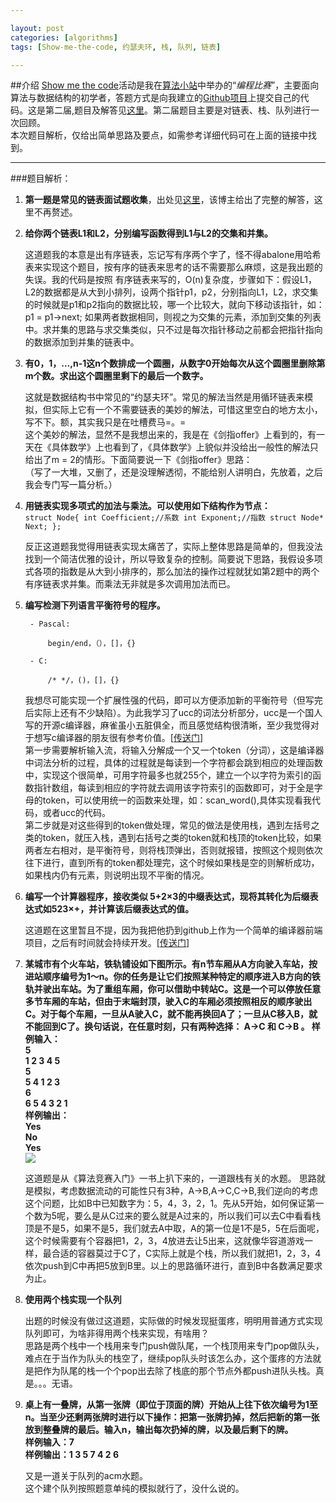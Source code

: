 ```yaml
---

layout: post
categories: [algorithms]
tags: [Show-me-the-code, 约瑟夫环, 栈, 队列, 链表]

---
```


##介绍
[Show me the code](http://site.douban.com/196781/widget/forum/12161503/discussion/51263191/)活动是我在[算法小站](http://site.douban.com/196781/)中举办的“*编程比赛*”，主要面向算法与数据结构的初学者，答题方式是向我建立的[Github项目](https://github.com/ellochen/Show-me-the-code)上提交自己的代码。这是第二届,题目及解答见[这里](https://github.com/ellochen/Show-me-the-code/tree/master/second)。第二届题目主要是对链表、栈、队列进行一次回顾。  
本次题目解析，仅给出简单思路及要点，如需参考详细代码可在上面的链接中找到。  

---
###题目解析：
1. **第一题是常见的链表面试题收集**，出处见[这里](http://hit9.org/blog/C/posts/25.html#2)，该博主给出了完整的解答，这里不再赘述。

2. **给你两个链表L1和L2，分别编写函数得到L1与L2的交集和并集。**  

	这道题我的本意是出有序链表，忘记写有序两个字了，怪不得abalone用哈希表来实现这个题目，按有序的链表来思考的话不需要那么麻烦，这是我出题的失误。我的代码是按照
	有序链表来写的，O(n)复杂度，步骤如下：假设L1，L2的数据都是从大到小排列，设两个指针p1，p2，分别指向L1，L2，求交集的时候就是p1和p2指向的数据比较，哪一个比较大，就向下移动该指针，如：p1 = p1->next; 如果两者数据相同，则视之为交集的元素，添加到交集的列表中。求并集的思路与求交集类似，只不过是每次指针移动之前都会把指针指向的数据添加到并集的链表中。  

3. **有0，1，...,n-1这n个数排成一个圆圈，从数字0开始每次从这个圆圈里删除第m个数。求出这个圆圈里剩下的最后一个数字。**  

	这就是数据结构书中常见的“约瑟夫环”。常见的解法当然是用循环链表来模拟，但实际上它有一个不需要链表的美妙的解法，可惜这里空白的地方太小，写不下。额，其实我只是在吐槽费马=。=  
	这个美妙的解法，显然不是我想出来的，我是在《剑指offer》上看到的，有一天在《具体数学》上也看到了，《具体数学》上貌似并没给出一般性的解法只给出了m = 2的情形。下面简要说一下《剑指offer》思路：  
	（写了一大堆，又删了，还是没理解透彻，不能给别人讲明白，先放着，之后我会专门写一篇分析。）
	

4. **用链表实现多项式的加法与乘法。可以使用如下结构作为节点：**  
		`struct Node{
			int Coefficient;//系数
			int Exponent;//指数
			struct Node* Next;
		};`

	反正这道题我觉得用链表实现太痛苦了，实际上整体思路是简单的，但我没法找到一个简洁优雅的设计，所以导致复杂的控制。简要说下思路，我假设多项式各项的指数是从大到小排序的，那么加法的操作过程就犹如第2题中的两个有序链表求并集。而乘法无非就是多次调用加法而已。

5. **编写检测下列语言平衡符号的程序。**

		- Pascal:

			begin/end，（），[]，{}

		- C:

			/* */，()，[]，{}

	我想尽可能实现一个扩展性强的代码，即可以方便添加新的平衡符号（但写完后实际上还有不少缺陷）。为此我学习了ucc的词法分析部分，ucc是一个国人写的开源c编译器，麻雀虽小五脏俱全，而且感觉结构很清晰，至少我觉得对于想写c编译器的朋友很有参考价值。[[传送门](http://sourceforge.net/projects/ucc/)]  
	第一步需要解析输入流，将输入分解成一个又一个token（分词），这是编译器中词法分析的过程，具体的过程就是每读到一个字符都会跳到相应的处理函数中，实现这个很简单，可用字符最多也就255个，建立一个以字符为索引的函数指针数组，每读到相应的字符就去调用该字符索引的函数即可，对于全是字母的token，可以使用统一的函数来处理，如：scan_word(),具体实现看我代码，或者ucc的代码。  
	第二步就是对这些得到的token做处理，常见的做法是使用栈，遇到左括号之类的token，就压入栈，遇到右括号之类的token就和栈顶的token比较，如果两者左右相对，是平衡符号，则将栈顶弹出，否则就报错，按照这个规则依次往下进行，直到所有的token都处理完，这个时候如果栈是空的则解析成功，如果栈内仍有元素，则说明出现不平衡的情况。  

6. **编写一个计算器程序，接收类似 5+2×3的中缀表达式，现将其转化为后缀表达式如523×+，并计算该后缀表达式的值。**  

	这道题在这里暂且不提，因为我把他扔到github上作为一个简单的编译器前端项目，之后有时间就会持续开发。[[传送门](https://github.com/ellochen/freeCompute)]  

7. **某城市有个火车站，铁轨铺设如下图所示。有n节车厢从A方向驶入车站，按进站顺序编号为1～n。你的任务是让它们按照某种特定的顺序进入B方向的铁轨并驶出车站。为了重组车厢，你可以借助中转站C。这是一个可以停放任意多节车厢的车站，但由于末端封顶，驶入C的车厢必须按照相反的顺序驶出C。对于每个车厢，一旦从A驶入C，就不能再换回A了；一旦从C移入B，就不能回到C了。换句话说，在任意时刻，只有两种选择： A->C 和 C->B 。 样例输入：  
5  
1 2 3 4 5  
5  
5 4 1 2 3  
6  
6 5 4 3 2 1  
样例输出：  
Yes  
No  
Yes**    
![](https://a248.e.akamai.net/camo.github.com/5e50d57de8a201b7df6b9896220c13c440dbd456/687474703a2f2f696d67332e646f7562616e2e636f6d2f766965772f6e6f74652f6c617267652f7075626c69632f70383034343038322e6a7067)

	这道题是从《算法竞赛入门》一书上扒下来的，一道跟栈有关的水题。
思路就是模拟，考虑数据流动的可能性只有3种，A->B,A->C,C->B,我们逆向的考虑这个问题，比如B中已知数字为：5，4，3，2，1。先从5开始，如何保证第一个数为5呢，要么是从C过来的要么就是A过来的，所以我们可以去C中看看栈顶是不是5，如果不是5，我们就去A中取，A的第一位是1不是5，5在后面呢，这个时候需要有个容器把1，2，3，4放进去让5出来，这就像华容道游戏一样，最合适的容器莫过于C了，C实际上就是个栈，所以我们就把1，2，3，4依次push到C中再把5放到B里。以上的思路循环进行，直到B中各数满足要求为止。

8. **使用两个栈实现一个队列**  

	出题的时候没有做过这道题，实际做的时候发现挺蛋疼，明明用普通方式实现队列即可，为啥非得用两个栈来实现，有啥用？  
	思路是两个栈中一个栈用来专门push做队尾，一个栈顶用来专门pop做队头，难点在于当作为队头的栈空了，继续pop队头时该怎么办，这个蛋疼的方法就是把作为队尾的栈一个个pop出去除了栈底的那个节点外都push进队头栈。真是。。。无语。

9. **桌上有一叠牌，从第一张牌（即位于顶面的牌）开始从上往下依次编号为1至n。当至少还剩两张牌时进行以下操作：把第一张牌扔掉，然后把新的第一张放到整叠牌的最后。输入n，输出每次扔掉的牌，以及最后剩下的牌。  
样例输入：7  
样例输出：1 3 5 7 4 2 6**  

	又是一道关于队列的acm水题。  
这个建个队列按照题意单纯的模拟就行了，没什么说的。
